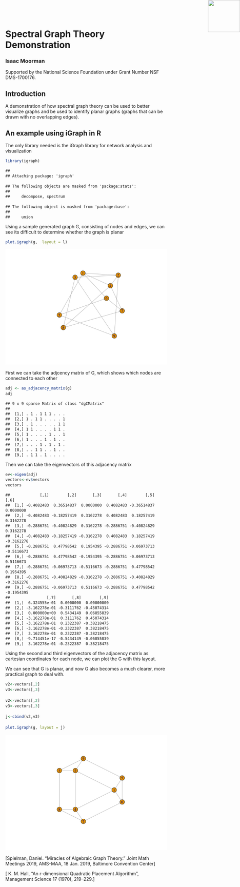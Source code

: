 Spectral Graph Theory Demonstration
================

### Isaac Moorman

<img src="nsf.png" style="position:absolute;top:0px;right:0px;" width="100" height="100" />
Supported by the National Science Foundation under Grant Number NSF
DMS-1700176.

## Introduction

A demonstration of how spectral graph theory can be used to better
visualize graphs and be used to identify planar graphs (graphs that can
be drawn with no overlapping edges).

## An example using iGraph in R

The only library needed is the iGraph library for network analysis and
visualization

``` r
library(igraph)
```

    ## 
    ## Attaching package: 'igraph'

    ## The following objects are masked from 'package:stats':
    ## 
    ##     decompose, spectrum

    ## The following object is masked from 'package:base':
    ## 
    ##     union

Using a sample generated graph G, consisting of nodes and edges, we can
see its difficult to determine whether the graph is planar

``` r
plot.igraph(g,  layout = l)
```

![](spectral_graph_files/figure-gfm/plot%20graph-1.png)<!-- -->

First we can take the adjcency matrix of G, which shows which nodes are
connected to each other

``` r
adj <- as_adjacency_matrix(g)
adj
```

    ## 9 x 9 sparse Matrix of class "dgCMatrix"
    ##                        
    ##  [1,] . 1 . 1 1 1 . . .
    ##  [2,] 1 . 1 1 . . . . 1
    ##  [3,] . 1 . . . . . 1 1
    ##  [4,] 1 1 . . . . 1 1 .
    ##  [5,] 1 . . . . 1 . . 1
    ##  [6,] 1 . . . 1 . 1 . .
    ##  [7,] . . . 1 . 1 . 1 .
    ##  [8,] . . 1 1 . . 1 . .
    ##  [9,] . 1 1 . 1 . . . .

Then we can take the eigenvectors of this adjacency matrix

``` r
ev<-eigen(adj)
vectors<-ev$vectors
vectors
```

    ##             [,1]        [,2]       [,3]       [,4]        [,5]       [,6]
    ##  [1,] -0.4082483  0.36514837  0.0000000  0.4082483 -0.36514837  0.0000000
    ##  [2,] -0.4082483 -0.18257419  0.3162278  0.4082483  0.18257419  0.3162278
    ##  [3,] -0.2886751 -0.40824829  0.3162278 -0.2886751 -0.40824829  0.3162278
    ##  [4,] -0.4082483 -0.18257419 -0.3162278  0.4082483  0.18257419 -0.3162278
    ##  [5,] -0.2886751  0.47798542  0.1954395 -0.2886751 -0.06973713 -0.5116673
    ##  [6,] -0.2886751  0.47798542 -0.1954395 -0.2886751 -0.06973713  0.5116673
    ##  [7,] -0.2886751 -0.06973713 -0.5116673 -0.2886751  0.47798542  0.1954395
    ##  [8,] -0.2886751 -0.40824829 -0.3162278 -0.2886751 -0.40824829 -0.3162278
    ##  [9,] -0.2886751 -0.06973713  0.5116673 -0.2886751  0.47798542 -0.1954395
    ##                [,7]       [,8]        [,9]
    ##  [1,]  6.324555e-01  0.0000000  0.00000000
    ##  [2,] -3.162278e-01 -0.3111762 -0.45074314
    ##  [3,]  0.000000e+00  0.5434149  0.06855839
    ##  [4,] -3.162278e-01  0.3111762  0.45074314
    ##  [5,] -3.162278e-01  0.2322387 -0.38218475
    ##  [6,] -3.162278e-01 -0.2322387  0.38218475
    ##  [7,]  3.162278e-01  0.2322387 -0.38218475
    ##  [8,] -9.714451e-17 -0.5434149 -0.06855839
    ##  [9,]  3.162278e-01 -0.2322387  0.38218475

Using the second and third eigenvectors of the adjacency matrix as
cartesian coordinates for each node, we can plot the G with this layout.

We can see that G is planar, and now G also becomes a much clearer, more
practical graph to deal with.

``` r
v2<-vectors[,2]
v3<-vectors[,3]

v2<-vectors[,2]
v3<-vectors[,3]

j<-cbind(v2,v3)

plot.igraph(g, layout = j)
```

![](spectral_graph_files/figure-gfm/spectral_drawing-1.png)<!-- -->

\[Spielman, Daniel. “Miracles of Algebraic Graph Theory.” Joint Math
Meetings 2019, AMS-MAA, 18 Jan. 2019, Baltimore Convention Center\]

\[ K. M. Hall, “An r-dimensional Quadratic Placement Algorithm”,
Management Science 17 (1970), 219–229.\]
